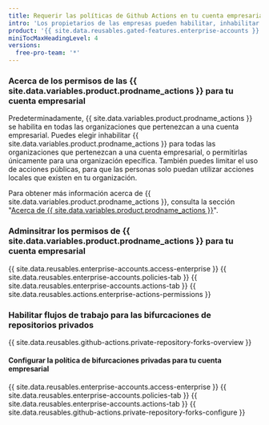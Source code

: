 ```yaml
---
title: Requerir las políticas de Github Actions en tu cuenta empresarial
intro: 'Los propietarios de las empresas pueden habilitar, inhabilitar y limitar las {{ site.data.variables.product.prodname_actions }} para una cuenta empresarial.'
product: '{{ site.data.reusables.gated-features.enterprise-accounts }}'
miniTocMaxHeadingLevel: 4
versions:
  free-pro-team: '*'
---
```


### Acerca de los permisos de las {{ site.data.variables.product.prodname_actions }} para tu cuenta empresarial

Predeterminadamente, {{ site.data.variables.product.prodname_actions }} se habilita en todas las organizaciones que pertenezcan a una cuenta empresarial. Puedes elegir inhabilitar {{ site.data.variables.product.prodname_actions }} para todas las organizaciones que pertenezcan a una cuenta empresarial, o permitirlas únicamente para una organización epecífica. También puedes limitar el uso de acciones públicas, para que las personas solo puedan utilizar acciones locales que existen en tu organización.

Para obtener más información acerca de {{ site.data.variables.product.prodname_actions }}, consulta la sección "[Acerca de {{ site.data.variables.product.prodname_actions }}](/actions/getting-started-with-github-actions/about-github-actions)".


### Adminsitrar los permisos de {{ site.data.variables.product.prodname_actions }} para tu cuenta empresarial

{{ site.data.reusables.enterprise-accounts.access-enterprise }}
{{ site.data.reusables.enterprise-accounts.policies-tab }}
{{ site.data.reusables.enterprise-accounts.actions-tab }}
{{ site.data.reusables.actions.enterprise-actions-permissions }}

### Habilitar flujos de trabajo para las bifurcaciones de repositorios privados

{{ site.data.reusables.github-actions.private-repository-forks-overview }}

#### Configurar la política de bifurcaciones privadas para tu cuenta empresarial

{{ site.data.reusables.enterprise-accounts.access-enterprise }}
{{ site.data.reusables.enterprise-accounts.policies-tab }}
{{ site.data.reusables.enterprise-accounts.actions-tab }}
{{ site.data.reusables.github-actions.private-repository-forks-configure }}
